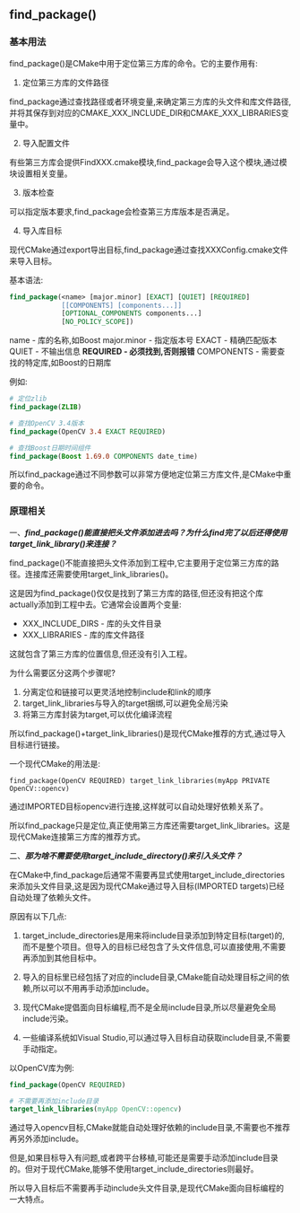 ## find_package()

### 基本用法

find_package()是CMake中用于定位第三方库的命令。它的主要作用有:

1. 定位第三方库的文件路径

find_package通过查找路径或者环境变量,来确定第三方库的头文件和库文件路径,并将其保存到对应的CMAKE_XXX_INCLUDE_DIR和CMAKE_XXX_LIBRARIES变量中。

2. 导入配置文件

有些第三方库会提供FindXXX.cmake模块,find_package会导入这个模块,通过模块设置相关变量。

3. 版本检查

可以指定版本要求,find_package会检查第三方库版本是否满足。

4. 导入库目标

现代CMake通过export导出目标,find_package通过查找XXXConfig.cmake文件来导入目标。

基本语法:

```cmake
find_package(<name> [major.minor] [EXACT] [QUIET] [REQUIRED] 
             [[COMPONENTS] [components...]] 
             [OPTIONAL_COMPONENTS components...]
             [NO_POLICY_SCOPE])
```

 name - 库的名称,如Boost
 major.minor - 指定版本号
 EXACT - 精确匹配版本
 QUIET - 不输出信息
 **REQUIRED - 必须找到,否则报错**
 COMPONENTS - 需要查找的特定库,如Boost的日期库

例如:

```cmake
# 定位zlib
find_package(ZLIB) 

# 查找OpenCV 3.4版本 
find_package(OpenCV 3.4 EXACT REQUIRED)

# 查找Boost日期时间组件
find_package(Boost 1.69.0 COMPONENTS date_time)
```

所以find_package通过不同参数可以非常方便地定位第三方库文件,是CMake中重要的命令。


### 原理相关

一、***find_package()能直接把头文件添加进去吗？为什么find完了以后还得使用target_link_library()来连接？***

find_package()不能直接把头文件添加到工程中,它主要用于定位第三方库的路径。连接库还需要使用target_link_libraries()。

这是因为find_package()仅仅是找到了第三方库的路径,但还没有把这个库actually添加到工程中去。它通常会设置两个变量:

- XXX_INCLUDE_DIRS - 库的头文件目录
- XXX_LIBRARIES - 库的库文件路径

这就包含了第三方库的位置信息,但还没有引入工程。

为什么需要区分这两个步骤呢?

1. 分离定位和链接可以更灵活地控制include和link的顺序
2. target_link_libraries与导入的target捆绑,可以避免全局污染
3. 将第三方库封装为target,可以优化编译流程

所以find_package()+target_link_libraries()是现代CMake推荐的方式,通过导入目标进行链接。

一个现代CMake的用法是:

`find_package(OpenCV REQUIRED) target_link_libraries(myApp PRIVATE OpenCV::opencv)`

通过IMPORTED目标opencv进行连接,这样就可以自动处理好依赖关系了。

所以find_package只是定位,真正使用第三方库还需要target_link_libraries。这是现代CMake连接第三方库的推荐方式。

二、***那为啥不需要使用target_include_directory()来引入头文件？***

在CMake中,find_package后通常不需要再显式使用target_include_directories来添加头文件目录,这是因为现代CMake通过导入目标(IMPORTED targets)已经自动处理了依赖头文件。

原因有以下几点:

1. target_include_directories是用来将include目录添加到特定目标(target)的,而不是整个项目。但导入的目标已经包含了头文件信息,可以直接使用,不需要再添加到其他目标中。

2. 导入的目标里已经包括了对应的include目录,CMake能自动处理目标之间的依赖,所以可以不用再手动添加include。

3. 现代CMake提倡面向目标编程,而不是全局include目录,所以尽量避免全局include污染。

4. 一些编译系统如Visual Studio,可以通过导入目标自动获取include目录,不需要手动指定。

以OpenCV库为例:

```cmake
find_package(OpenCV REQUIRED) 

# 不需要再添加include目录
target_link_libraries(myApp OpenCV::opencv)
```

通过导入opencv目标,CMake就能自动处理好依赖的include目录,不需要也不推荐再另外添加include。

但是,如果目标导入有问题,或者跨平台移植,可能还是需要手动添加include目录的。但对于现代CMake,能够不使用target_include_directories则最好。

所以导入目标后不需要再手动include头文件目录,是现代CMake面向目标编程的一大特点。